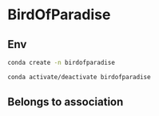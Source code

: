 # BirdOfParadise

## Env
```bash
conda create -n birdofparadise

conda activate/deactivate birdofparadise
```

## Belongs to association
